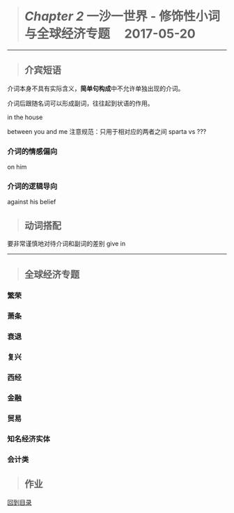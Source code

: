 ># *Chapter 2* 一沙一世界 - 修饰性小词与全球经济专题      2017-05-20

---

>## 介宾短语

介词本身不具有实际含义，**简单句构成**中不允许单独出现的介词。

介词后跟随名词可以形成副词，往往起到状语的作用。

in the house

between you and me
注意规范：只用于相对应的两者之间 sparta vs ???
### 介词的情感偏向

on him

### 介词的逻辑导向

against his belief

>## 动词搭配
要非常谨慎地对待介词和副词的差别
give in

---

>## 全球经济专题

### 繁荣

### 萧条

### 衰退

### 复兴

### 西经

### 金融

### 贸易

### 知名经济实体

### 会计类

>## 作业

 
 
[回到目录](https://github.com/Comac123/EN666/blob/master/README.md)
